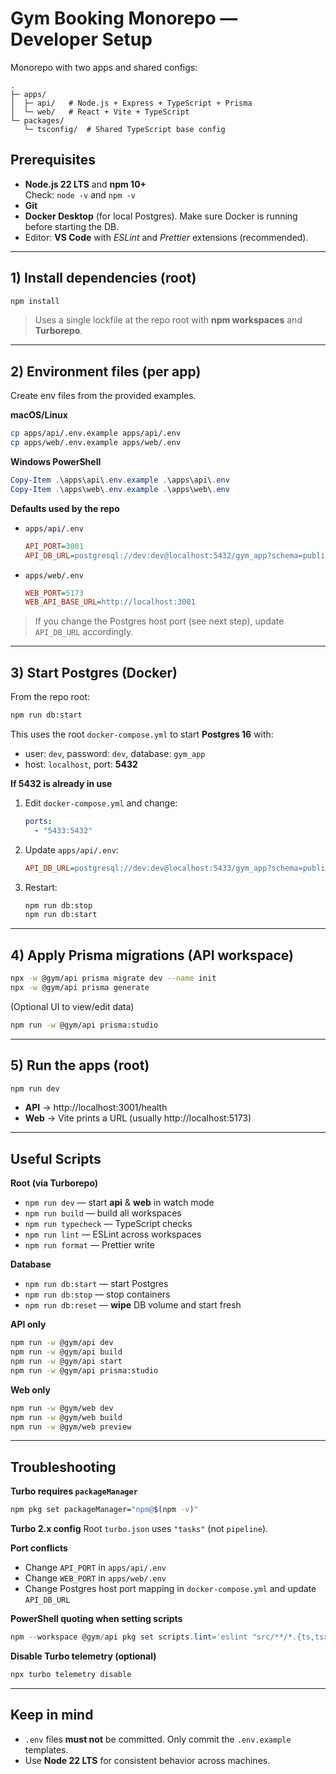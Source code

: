 # Gym Booking Monorepo — Developer Setup

Monorepo with two apps and shared configs:

```
.
├─ apps/
│  ├─ api/   # Node.js + Express + TypeScript + Prisma
│  └─ web/   # React + Vite + TypeScript
└─ packages/
   └─ tsconfig/  # Shared TypeScript base config
```

## Prerequisites
- **Node.js 22 LTS** and **npm 10+**  
  Check: `node -v` and `npm -v`
- **Git**
- **Docker Desktop** (for local Postgres). Make sure Docker is running before starting the DB.
- Editor: **VS Code** with _ESLint_ and _Prettier_ extensions (recommended).

---

## 1) Install dependencies (root)
```sh
npm install
```

> Uses a single lockfile at the repo root with **npm workspaces** and **Turborepo**.

---

## 2) Environment files (per app)

Create env files from the provided examples.

**macOS/Linux**
```sh
cp apps/api/.env.example apps/api/.env
cp apps/web/.env.example apps/web/.env
```

**Windows PowerShell**
```powershell
Copy-Item .\apps\api\.env.example .\apps\api\.env
Copy-Item .\apps\web\.env.example .\apps\web\.env
```

**Defaults used by the repo**
- `apps/api/.env`
  ```ini
  API_PORT=3001
  API_DB_URL=postgresql://dev:dev@localhost:5432/gym_app?schema=public
  ```
- `apps/web/.env`
  ```ini
  WEB_PORT=5173
  WEB_API_BASE_URL=http://localhost:3001
  ```

> If you change the Postgres host port (see next step), update `API_DB_URL` accordingly.

---

## 3) Start Postgres (Docker)

From the repo root:
```sh
npm run db:start
```
This uses the root `docker-compose.yml` to start **Postgres 16** with:
- user: `dev`, password: `dev`, database: `gym_app`
- host: `localhost`, port: **5432**

**If 5432 is already in use**
1. Edit `docker-compose.yml` and change:
   ```yaml
   ports:
     - "5433:5432"
   ```
2. Update `apps/api/.env`:
   ```ini
   API_DB_URL=postgresql://dev:dev@localhost:5433/gym_app?schema=public
   ```
3. Restart:
   ```sh
   npm run db:stop
   npm run db:start
   ```

---

## 4) Apply Prisma migrations (API workspace)

```sh
npx -w @gym/api prisma migrate dev --name init
npx -w @gym/api prisma generate
```

(Optional UI to view/edit data)
```sh
npm run -w @gym/api prisma:studio
```

---

## 5) Run the apps (root)

```sh
npm run dev
```
- **API** → http://localhost:3001/health  
- **Web** → Vite prints a URL (usually http://localhost:5173)

---

## Useful Scripts

**Root (via Turborepo)**
- `npm run dev` — start **api** & **web** in watch mode
- `npm run build` — build all workspaces
- `npm run typecheck` — TypeScript checks
- `npm run lint` — ESLint across workspaces
- `npm run format` — Prettier write

**Database**
- `npm run db:start` — start Postgres
- `npm run db:stop` — stop containers
- `npm run db:reset` — **wipe** DB volume and start fresh

**API only**
```sh
npm run -w @gym/api dev
npm run -w @gym/api build
npm run -w @gym/api start
npm run -w @gym/api prisma:studio
```

**Web only**
```sh
npm run -w @gym/web dev
npm run -w @gym/web build
npm run -w @gym/web preview
```

---

## Troubleshooting

**Turbo requires `packageManager`**
```sh
npm pkg set packageManager="npm@$(npm -v)"
```

**Turbo 2.x config**
Root `turbo.json` uses `"tasks"` (not `pipeline`).

**Port conflicts**
- Change `API_PORT` in `apps/api/.env`
- Change `WEB_PORT` in `apps/web/.env`
- Change Postgres host port mapping in `docker-compose.yml` and update `API_DB_URL`

**PowerShell quoting when setting scripts**
```powershell
npm --workspace @gym/api pkg set scripts.lint='eslint "src/**/*.{ts,tsx}"'
```

**Disable Turbo telemetry (optional)**
```sh
npx turbo telemetry disable
```

---

## Keep in mind
- `.env` files **must not** be committed. Only commit the `.env.example` templates.
- Use **Node 22 LTS** for consistent behavior across machines.
